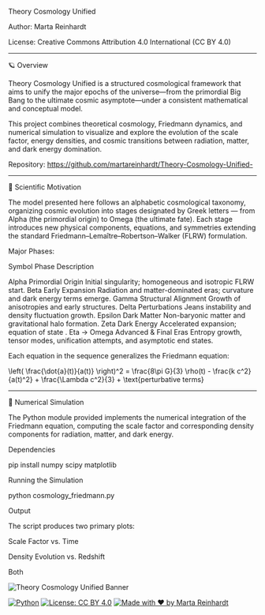 
Theory Cosmology Unified

Author: Marta Reinhardt

License: Creative Commons Attribution 4.0 International (CC BY 4.0)


---

🪐 Overview

Theory Cosmology Unified is a structured cosmological framework that aims to unify the major epochs of the universe—from the primordial Big Bang to the ultimate cosmic asymptote—under a consistent mathematical and conceptual model.

This project combines theoretical cosmology, Friedmann dynamics, and numerical simulation to visualize and explore the evolution of the scale factor, energy densities, and cosmic transitions between radiation, matter, and dark energy domination.

Repository: https://github.com/martareinhardt/Theory-Cosmology-Unified-


---

🔭 Scientific Motivation

The model presented here follows an alphabetic cosmological taxonomy, organizing cosmic evolution into stages designated by Greek letters — from Alpha (the primordial origin) to Omega (the ultimate fate). Each stage introduces new physical components, equations, and symmetries extending the standard Friedmann–Lemaître–Robertson–Walker (FLRW) formulation.

Major Phases:

Symbol	Phase	Description

Alpha	Primordial Origin	Initial singularity; homogeneous and isotropic FLRW start.
Beta	Early Expansion	Radiation and matter-dominated eras; curvature and dark energy terms emerge.
Gamma	Structural Alignment	Growth of anisotropies and early structures.
Delta	Perturbations	Jeans instability and density fluctuation growth.
Epsilon	Dark Matter	Non-baryonic matter and gravitational halo formation.
Zeta	Dark Energy	Accelerated expansion; equation of state .
Eta → Omega	Advanced & Final Eras	Entropy growth, tensor modes, unification attempts, and asymptotic end states.


Each equation in the sequence generalizes the Friedmann equation:

\left( \frac{\dot{a}(t)}{a(t)} \right)^2 = \frac{8\pi G}{3} \rho(t) - \frac{k c^2}{a(t)^2} + \frac{\Lambda c^2}{3} + \text{perturbative terms}


---

🧮 Numerical Simulation

The Python module provided implements the numerical integration of the Friedmann equation, computing the scale factor  and corresponding density components for radiation, matter, and dark energy.

Dependencies

pip install numpy scipy matplotlib

Running the Simulation

python cosmology_friedmann.py

Output

The script produces two primary plots:

Scale Factor vs. Time 

Density Evolution vs. Redshift 


Both

![Theory Cosmology Unified Banner](figures/banner_cosmology.png)

[![Python](https://img.shields.io/badge/Python-3.10+-blue.svg)]()
[![License: CC BY 4.0](https://img.shields.io/badge/License-CC%20BY%204.0-lightgrey.svg)]()
[![Made with ❤️ by Marta Reinhardt](https://img.shields.io/badge/Made%20with%20%E2%9D%A4%EF%B8%8F-Marta%20Reinhardt-pink.svg)]()


